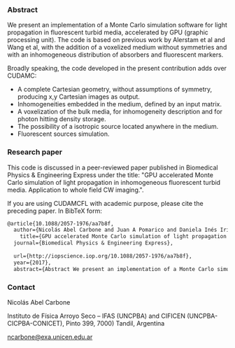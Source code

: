 ### Abstract
We present an implementation of a Monte Carlo simulation software for light propagation in fluorescent turbid media, accelerated by GPU (graphic processing unit). The code is based on previous work by Alerstam et al and Wang et al, with the addition of a voxelized medium without symmetries and with an inhomogeneous distribution of absorbers and fluorescent markers.

Broadly speaking, the code developed in the present contribution adds over CUDAMC:

* A complete Cartesian geometry, without assumptions of symmetry, producing x,y Cartesian images as output.
* Inhomogeneities embedded in the medium, defined by an input matrix.
* A voxelization of the bulk media, for inhomogeneity description and for photon hitting density storage.
* The possibility of a isotropic source located anywhere in the medium.
* Fluorescent sources simulation.

### Research paper

This code is discussed in a peer-reviewed paper published in Biomedical Physics & Engineering Express under the title: "GPU accelerated Monte Carlo simulation of light propagation in inhomogeneous fluorescent turbid media. Application to whole field CW imaging.".

If you are using CUDAMCFL with academic purpose, please cite the preceding paper. In BibTeX form:

```latex
@article{10.1088/2057-1976/aa7b8f,
  author={Nicolás Abel Carbone and Juan A Pomarico and Daniela Inés Iriarte},
    title={GPU accelerated Monte Carlo simulation of light propagation in inhomogeneous fluorescent turbid media. Application to whole field CW imaging.},
  journal={Biomedical Physics & Engineering Express},
        
  url={http://iopscience.iop.org/10.1088/2057-1976/aa7b8f},
  year={2017},
  abstract={Abstract We present an implementation of a Monte Carlo simulation software for fluorescent turbid media, accelerated by GPU (Graphic Processing Unit). &#13; The code is based on previous work by Alerstam et al. and Wang et al., with the addition of a voxelized medium without symmetries and with an inhomogeneous distribution of absorbers and fluorescent markers. &#13; Cartesian coordinates are used in place of the cylindrical ones used in previous versions. &#13; It is particularly aimed at the simulation of CW whole-field reflectance and transmittance images of fluorescence and absorption.&#13; Several tests and comparisons with numerical and theoretical techniques were performed in order to validate our approach.}
```

### Contact
Nicolás Abel Carbone

Instituto de Física Arroyo Seco – IFAS (UNCPBA) and CIFICEN (UNCPBA-CICPBA-CONICET), Pinto 399, 7000) Tandil, Argentina

ncarbone@exa.unicen.edu.ar
